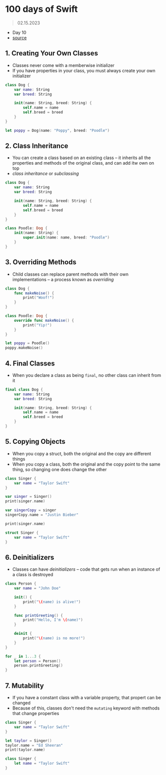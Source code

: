 # 100 days of Swift

> 02.15.2023

- Day 10
- [source](https://www.hackingwithswift.com/100/1)

## 1. Creating Your Own Classes

- Classes never come with a memberwise initializer
- If you have properties in your class, you must always create your own initializer

```swift
class Dog {
    var name: String
    var breed: String

    init(name: String, breed: String) {
        self.name = name
        self.breed = breed
    }
}

let poppy = Dog(name: "Poppy", breed: "Poodle")
```

## 2. Class Inheritance

- You can create a class based on an existing class – it inherits all the properties and methods of the original class, and can add itw own on top
- *class inheritance* or *subclassing*

```swift
class Dog {
    var name: String
    var breed: String

    init(name: String, breed: String) {
        self.name = name
        self.breed = breed
    }
}

class Poodle: Dog {
    init(name: String) {
        super.init(name: name, breed: "Poodle")
    }
}
```

## 3. Overriding Methods

- Child classes can replace parent methods with their own implementations – a process known as *overriding*

```swift
class Dog {
    func makeNoise() {
        print("Woof!")
    }
}

class Poodle: Dog {
    override func makeNoise() {
        print("Yip!")
    }
}

let poppy = Poodle()
poppy.makeNoise()
```

## 4. Final Classes

- When you declare a class as being `final`, no other class can inherit from it

```swift
final class Dog {
    var name: String
    var breed: String

    init(name: String, breed: String) {
        self.name = name
        self.breed = breed
    }
}
```

## 5. Copying Objects

- When you copy a struct, both the original and the copy are different things
- When you copy a class, both the original and the copy point to the same thing, so changing one does change the other

```swift
class Singer {
    var name = "Taylor Swift"
}

var singer = Singer()
print(singer.name)

var singerCopy = singer
singerCopy.name = "Justin Bieber"

print(singer.name)

struct Singer {
    var name = "Taylor Swift"
}
```

## 6. Deinitializers

- Classes can have *deinitializers* – code that gets run when an instance of a class is destroyed

```swift
class Person {
    var name = "John Doe"

    init() {
        print("\(name) is alive!")
    }

    func printGreeting() {
        print("Hello, I'm \(name)")
    }

    deinit {
        print("\(name) is no more!")
    }
}

for _ in 1...3 {
    let person = Person()
    person.printGreeting()
}
```

## 7. Mutability

- If you have a constant class with a variable property, that propert can be changed
- Because of this, classes don't need the `mutating` keyword with methods that change properties

```swift
class Singer {
    var name = "Taylor Swift"
}

let taylor = Singer()
taylor.name = "Ed Sheeran"
print(taylor.name)

class Singer {
    let name = "Taylor Swift"
}
```